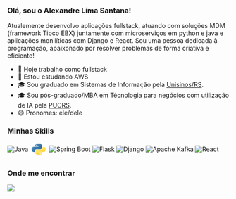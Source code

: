 ### Olá, sou o Alexandre Lima Santana!
Atualemente desenvolvo aplicações fullstack, atuando com soluções MDM (framework Tibco EBX) juntamente com microserviços em python e java e aplicações monilíticas com
Django e React.
Sou uma pessoa dedicada à programação, apaixonado por resolver problemas de forma criativa e eficiente!

- 💼 Hoje trabalho como fullstack
- 🌱 Estou estudando AWS
- 🎓 Sou graduado em Sistemas de Informação pela <a href="https://www.unisinos.br/">Unisinos/RS</a>.
- 🎓 Sou pós-graduado/MBA em Técnologia para negócios com utilização de IA pela <a href="https://www.pucrs.br/">PUCRS</a>.
- 😄 Pronomes: ele/dele

<h3>Minhas Skills</h3>
<div style="display: inline_block">
  <img align="center" alt="Java" height="30" width="40" src="https://raw.githubusercontent.com/jmnote/z-icons/master/svg/java.svg">
  <img align="center" alt="Python" height="30" width="40" src="https://raw.githubusercontent.com/devicons/devicon/master/icons/python/python-original.svg">
  <img align="center" alt="Spring Boot" height="30" width="130" src="https://img.shields.io/badge/SpringBoot-6DB33F?style=flat-square&logo=Spring&logoColor=white">
  <img align="center" alt="Flask" height="30" width="100" src="https://img.shields.io/badge/flask-%23000.svg?style=for-the-badge&logo=flask&logoColor=white">
  <img align="center" alt="Django" height="30" width="100" src="https://img.shields.io/badge/django-%23092E20.svg?style=for-the-badge&logo=django&logoColor=white">
  <img align="center" alt="Apache Kafka" height="30" width="130" src="https://img.shields.io/badge/Apache%20Kafka-000?style=for-the-badge&logo=apachekafka">
  <img align="center" alt="React" height="30" width="100" src="https://img.shields.io/badge/react-%2320232a.svg?style=for-the-badge&logo=react&logoColor=%2361DAFB">
<!--  Fonte: https://github.com/Ileriayo/markdown-badges -->
</div>

  
  ##
  <h3>Onde me encontrar</h3>
<div> 
<!--   <a href="https://www.youtube.com/channel/UC_-uuuZbY0AAt9CViNzvc-Q" target="_blank"><img src="https://img.shields.io/badge/YouTube-FF0000?style=for-the-badge&logo=youtube&logoColor=white" target="_blank"></a>
  <a href="https://instagram.com/rafaballerini" target="_blank"><img src="https://img.shields.io/badge/-Instagram-%23E4405F?style=for-the-badge&logo=instagram&logoColor=white" target="_blank"></a>
 	<a href="https://www.twitch.tv/rafaballerinii" target="_blank"><img src="https://img.shields.io/badge/Twitch-9146FF?style=for-the-badge&logo=twitch&logoColor=white" target="_blank"></a>
 <a href="https://discord.gg/wagxzStdcR" target="_blank"><img src="https://img.shields.io/badge/Discord-7289DA?style=for-the-badge&logo=discord&logoColor=white" target="_blank"></a> 
  <a href = "mailto:contatorafaballerini@gmail.com"><img src="https://img.shields.io/badge/-Gmail-%23333?style=for-the-badge&logo=gmail&logoColor=white" target="_blank"></a> -->
  <a href="https://www.linkedin.com/in/alexandrelsantana/" target="_blank"><img src="https://img.shields.io/badge/-LinkedIn-%230077B5?style=for-the-badge&logo=linkedin&logoColor=white" target="_blank"></a> 
  
</div>

<!--
<div align="center">
  <h3><b>📍 Profile Visitor Count</b></h3>
</div>
<p align="center">
  <img
    src="https://profile-counter.glitch.me/alexandrelsantana/count.svg"
    alt="Ilustração do número de visitantes no perfil"
  />
</p>
-->

